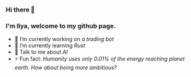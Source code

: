 ### Hi there 👋

### I'm Ilya, welcome to my github page.

- 🔭 I’m currently working on *a trading bot*
- 🌱 I’m currently learning *Rust*
- 💬 Talk to me about *AI*
- ⚡ Fun fact: *Humanity uses only 0.01% of the energy reaching planet earth. How about being more ambitious?*



<!--
**ikamensh/ikamensh** is a ✨ _special_ ✨ repository because its `README.md` (this file) appears on your GitHub profile.

Here are some ideas to get you started:

- 🔭 I’m currently working on ...
- 🌱 I’m currently learning ...
- 👯 I’m looking to collaborate on ...
- 🤔 I’m looking for help with ...
- 💬 Ask me about ...
- 📫 How to reach me: ...
- 😄 Pronouns: ...
- ⚡ Fun fact: ...
-->
